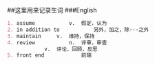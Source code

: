 ##这里用来记录生词
###English
```markdown
1. assume			v.	假定，认为
2. in addition to 			另外，加之，除···之外
3. maintain		v.	维持，保持
4. review			n.	评审，审查	
			v.	评论，回顾，反思
5. front end			前端

